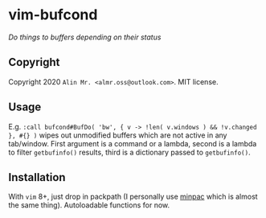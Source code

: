 # vim-bufcond

_Do things to buffers depending on their status_

## Copyright

Copyright 2020 `Alin Mr. <almr.oss@outlook.com>`. MIT license.

## Usage

E.g. `:call bufcond#BufDo( 'bw', { v -> !len( v.windows ) && !v.changed }, #{} )` wipes out unmodified buffers which are not active in any tab/window. First argument is a command or a lambda, second is a lambda to filter `getbufinfo()` results, third is a dictionary passed to `getbufinfo()`.

## Installation

With `vim` 8+, just drop in packpath (I personally use [minpac](https://github.com/k-takata/minpac) which is almost the same thing). Autoloadable functions for now.
